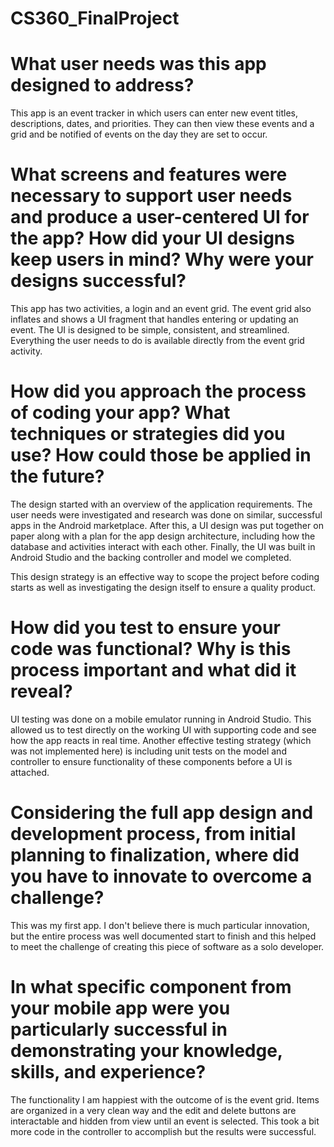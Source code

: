 # CS360_FinalProject

# What user needs was this app designed to address?

This app is an event tracker in which users can enter new event titles, descriptions, dates, and priorities. They can then view these events and a grid and be notified of events on the day they are set to occur.

# What screens and features were necessary to support user needs and produce a user-centered UI for the app? How did your UI designs keep users in mind? Why were your designs successful?

This app has two activities, a login and an event grid. The event grid also inflates and shows a UI fragment that handles entering or updating an event. The UI is designed to be simple, consistent, and streamlined. Everything the user needs to do is available directly from the event grid activity.

# How did you approach the process of coding your app? What techniques or strategies did you use? How could those be applied in the future?

The design started with an overview of the application requirements. The user needs were investigated and research was done on similar, successful apps in the Android marketplace. After this, a UI design was put together on paper along with a plan for the app design architecture, including how the database and activities interact with each other. Finally, the UI was built in Android Studio and the backing controller and model we completed.

This design strategy is an effective way to scope the project before coding starts as well as investigating the design itself to ensure a quality product. 

# How did you test to ensure your code was functional? Why is this process important and what did it reveal?

UI testing was done on a mobile emulator running in Android Studio. This allowed us to test directly on the working UI with supporting code and see how the app reacts in real time. Another effective testing strategy (which was not implemented here) is including unit tests on the model and controller to ensure functionality of these components before a UI is attached.  

# Considering the full app design and development process, from initial planning to finalization, where did you have to innovate to overcome a challenge?

This was my first app. I don't believe there is much particular innovation, but the entire process was well documented start to finish and this helped to meet the challenge of creating this piece of software as a solo developer. 

# In what specific component from your mobile app were you particularly successful in demonstrating your knowledge, skills, and experience?

The functionality I am happiest with the outcome of is the event grid. Items are organized in a very clean way and the edit and delete buttons are interactable and hidden from view until an event is selected. This took a bit more code in the controller to accomplish but the results were successful. 

